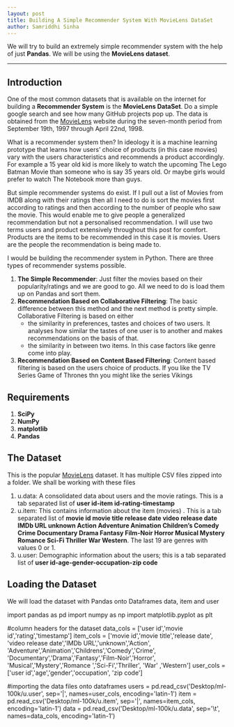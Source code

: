 ```yaml
---
layout: post
title: Building A Simple Recommender System With MovieLens DataSet
author: Samriddhi Sinha
---
```

We will try to build an extremely simple recommender system with the help of just **Pandas**. We will be using the **MovieLens dataset**.

-----
## Introduction 


One of the most common datasets that is available on the internet for building a **Recommender System** is the **MovieLens DataSet**. Do a simple google search and see how many GitHub projects pop up. The data is obtained from the [MovieLens](https://movielens.org/) website during the seven-month period from September 19th, 1997 through April 22nd, 1998.

What is a recommender system then?
In ideology it is a machine learning prototype that learns how users’ choice of products (in this case movies)  vary with the users characteristics and recommends a product accordingly. For example a 15 year old kid is more likely to watch the upcoming The Lego Batman Movie than someone who is say 35 years old. Or maybe girls would prefer to watch The Notebook more than guys.

But simple recommender systems do exist. If I pull out a list of Movies from IMDB along with their ratings then all I need to do is sort the movies first according to ratings and then according to the number of people who saw the movie. This would enable me to give people a generalized recommendation but not a personalised recommendation. I will use two terms users and product extensively throughout this post for comfort. Products are the items to be recommended in this case it is movies. Users are the people the recommendation is being made to.

I would be building the recommender system in Python. There are three types of recommender systems possible.

1. **The Simple Recommender**: Just filter the movies based on their popularity/ratings and we are good to go. All we need to do is load them up on Pandas and sort them.
2. **Recommendation Based on Collaborative Filtering**: The basic difference between this method and the next method is pretty simple. Collaborative Filtering is based on either
   * the similarity in preferences, tastes and choices of two users. It analyses how similar the tastes of one user is to another and makes recommendations on the basis of that.
   * the similarity in between two items. In this case factors like genre come into play.
3. **Recommendation Based on Content Based Filtering**: Content based filtering is based on the users choice of products. If you like the TV Series Game of Thrones thn you might like the series Vikings

## Requirements

1. **SciPy**
2. **NumPy**
3. **matplotlib**
4. **Pandas**

## The Dataset

This is the popular [MovieLens](https://grouplens.org/datasets/movielens/100k/) dataset. It has multiple CSV  files zipped into a folder. We shall be working with these files

1. u.data: A  consolidated data about users and the movie ratings. This is a tab separated list of **user id-item id-rating-timestamp**
2. u.item: This contains information about the item (movies) . This is a tab separated list of **movie id  movie title  release date  video release date  IMDb URL  unknown  Action  Adventure  Animation  Children’s  Comedy  Crime  Documentary  Drama  Fantasy  Film-Noir  Horror  Musical  Mystery  Romance  Sci-Fi  Thriller  War  Western**. The last 19 are genres with values 0 or 1.
3. u.user: Demographic information about the users; this is a tab separated list of **user id-age-gender-occupation-zip code**

## Loading the Dataset

We will load the dataset with Pandas onto Dataframes data, item and user

import pandas as pd
import numpy as np
import matplotlib.pyplot as plt

#column headers for the dataset
data_cols = ['user id','movie id','rating','timestamp']
item_cols = ['movie id','movie title','release date',
'video release date','IMDb URL','unknown','Action',
'Adventure','Animation','Childrens','Comedy','Crime',
'Documentary','Drama','Fantasy','Film-Noir','Horror',
'Musical','Mystery','Romance ','Sci-Fi','Thriller',
'War' ,'Western']
user_cols = ['user id','age','gender','occupation',
'zip code']

#importing the data files onto dataframes
users = pd.read_csv('Desktop/ml-100k/u.user', sep='|',
names=user_cols, encoding='latin-1')
item = pd.read_csv('Desktop/ml-100k/u.item', sep='|',
names=item_cols, encoding='latin-1')
data = pd.read_csv('Desktop/ml-100k/u.data', sep='\t',
names=data_cols, encoding='latin-1')

